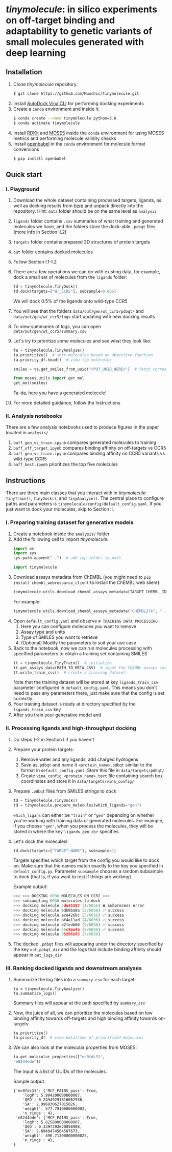 # *tinymolecule*: in silico experiments on off-target binding and adaptability to genetic variants of small molecules generated with deep learning
## Installation
1. Clone *tinymolecule* repository:
    ```bash
    $ git clone https://github.com/Munchic/tinymolecule.git
    ```
2. Install [AutoDock Vina CLI](http://vina.scripps.edu/manual.html#installation) for performing docking experiments
3. Create a `conda` environment and inside it:
    ```bash
    $ conda create --name tinymolecule python=3.6
    $ conda activate tinymolecule
4. Install [RDKit](https://www.rdkit.org/docs/Install.html) and [MOSES](https://github.com/molecularsets/moses) inside the `conda` environment for using MOSES metrics and performing molecule validity checks
5. Install [openbabel](https://pypi.org/project/openbabel/) in the `conda` environment for molecule format conversions
    ```bash
    $ pip install openbabel
    ```
## Quick start
### I. Playground
1. Download the whole dataset containing processed targets, ligands, as well as docking results from [here](https://drive.google.com/file/d/1uht6BvRad-liuu7nqa4p_Jnya4opA8QE/view?usp=sharing) and unpack directly into the repository. Hint: `data` folder should be on the same level as `analysis`
2. `ligands` folder contains `.csv` summaries of what training and generated molecules we have, and the folders store the dock-able `.pdbqt` files (more info in Section II.2)
3. `targets` folder contains prepared 3D structures of protein targets
4. `out` folder contains docked molecules
5. Follow Section I.1-I.2
6. There are a few operations we can do with existing data, for example, dock a small set of molecules from the `ligands` folder:
    ```python
    td = tinymolecule.TinyDock()
    td.dock(targets=["WT_CCR5"], subsample=0.005)
    ```
    We will dock 0.5% of the ligands onto wild-type CCR5
7. You will see that the folders `data/out/gen/wt_ccr5/pdbqt/` and `data/out/gen/wt_ccr5/logs` start updating with new docking results
8. To view summaries of logs, you can open `data/out/gen/wt_ccr5/summary.csv`
9. Let's try to prioritize some molecules and see what they look like:
    ```python
    ta = tinymolecule.TinyAnalyze()
    ta.prioritize()  # sort molecules based on objective function
    ta.priority_df.head()  # view top molecules 
    ```

    ```python
    smiles = ta.get_smiles_from_uuid("<PUT_UUID_HERE>")  # fetch corresponding SMILES

    from moses.utils import get_mol
    get_mol(smiles)
    ```
    Ta-da, here you have a generated molecule!
10. For more detailed guidance, follow the Instructions


### II. Analysis notebooks
There are a few analysis notebooks used to produce figures in the paper located in `analysis/`
1. `baff_gen_vs_train.ipynb` compares generated molecules to training
2. `baff_off_target.ipynb` compares binding affinity on off-targets vs CCR5
3. `baff_gen_vs_train.ipynb` compares binding affinity on CCR5 variants vs wild-type CCR5
4. `baff_best.ipynb` prioritizes the top five molecules

## Instructions
There are three main classes that you interact with in *tinymolecule*: `TinyTrain()`, `TinyDock()`, and `TinyAnalyze()`. The central place to configure paths and parameters is `tinymolecule/config/default_config.yaml`. If you just want to dock your molecules, skip to Section II. 

### I. Preparing training dataset for generative models
1. Create a notebook inside the `analysis/` folder
2. Add the following cell to import *tinymolecule*:
    ```python
    import os
    import sys
    sys.path.append("..")  # add top folder to path

    import tinymolecule
    ```
3. Download assays metadata from ChEMBL (you might need to `pip install chembl_webresource_client` to install the ChEMBL web slient):
    ```python
    tinymolecule.utils.download_chembl_assays_metadata(TARGET_CHEMBL_ID, DIRECTORY_TO_SAVE, CSV_NAME)
    ```
    For example:
     ```python
    tinymolecule.utils.download_chembl_assays_metadata("CHEMBL274", "../data", "meta.csv")  # download assay data on CCR5
    ```
4. Open `default_config.yaml` and observe `# TRAINING DATA PROCESSING`
    1. Here you can configure molecules you want to remove
    2. Assay type and units
    3. Type of SMILES you want to retrieve
    4. (Optional) Modify the parameters to suit your use case
5. Back to the notebook, now we can run molecules processing with specified parameters to obtain a training set containing SMILES
    ```python
    tt = tinymolecule.TinyTrain()  # initialize
    tt.get_assays_data(PATH_TO_META_CSV)  # input the ChEMBL assays csv here
    tt.write_train_csv()  # create a training dataset
    ```
    Note that the training dataset will be stored at key `ligands_train_csv` parameter configured in `default_config.yaml`. This means you don't need to pass any parameters there, just make sure that the config is set correctly.
6. Your training dataset is ready at directory specified by the `ligands_train_csv` key
7. After you train your generative model and 

### II. Processing ligands and high-throughput docking
1. Do steps 1-2 in Section I if you haven't
2. Prepare your protein targets:
    1. Remove water and any ligands, add charged hydrogens
    2. Save as`.pdbqt` and name it `<protein_name>.pdbqt` similar to the format in `default_config.yaml`. Store this file in `data/targets/pdbqt/`
    3. Create `vina_config_<protein_name>.text` file containing search box coordinates and store it in `data/targets/vina_config/`
3. Prepare `.pdbqt` files from SMILES strings to dock
    ```python
    td = tinymolecule.TinyDock()
    td = tinymolecule.prepare_molecules(which_ligands="gen")
    ```
    `which_ligans` can either be `"train"` or `"gen"` depending on whether you're working with training data or generated molecules. For example, if you choose `"gen"`, when you process the molecules, they will be stored in where the key `ligands_gen_dir` specifies.

4. Let's dock the molecules! 
    ```python
    td.dock(targets=["TARGET_NAME"], subsample=1)
    ```
    Targets specifies which target from the config you would like to dock on. Make sure that the names match exactly to the key you specified in `default_config.py`. Parameter `subsample` chooses a random subsample to dock (that is, if you want to test if things are working).

    Example output:
    ```python
    >>> >>> DOCKING 6036 MOLECULES ON CCR2 <<< 
    >>> subsampling 6036 molecules to dock
    >>> docking molecule 2de25107 (1/6036) ❌ subprocess error
    >>> docking molecule edb0ba0a (2/6036) ✅ success
    >>> docking molecule ace426bc (3/6036) ✅ success
    >>> docking molecule af4a11ad (4/6036) ✅ success
    >>> docking molecule e2fedb66 (5/6036) ✅ success
    >>> docking molecule 46c9ee4a (6/6036) ✅ success
    >>> docking molecule 05208265 (7/6036)
    ```
5. The docked `.pdbqt` files will appearing under the directory specified by the key `out_pdbqt_dir` and the logs that include binding affinity should appear in `out_logs_dir`

### III. Ranking docked ligands and downstream analyses
1. Summarize the log files into a `summary.csv` for each target:
    ```
    ta = tinymolecule.TinyAnalyze()
    ta.summarize_logs()
    ```
    Summary files will appear at the path specified by `summary_csv`
2. Now, the juice of all, we can prioritize the molecules based on low binding affinity towards off-targets and high binding affinity towards on-targets:
    ```python
    ta.prioritize()
    ta.priority_df  # view dataframe of prioritized molecules
    ```
3. We can also look at the molecular properties from MOSES:
    ```python
    ta.get_molecular_properties(["ec0fdc31",
    "e8244ede"])
    ```
    The input is a list of UUIDs of the molecules.

    Sample output:
    ```
    {'ec0fdc31': {'MCF_PAINS_pass': True,
        'logP': 5.994200000000007,
        'QED': 0.24949291816662938,
        'SA': 2.996830627015026,
        'weight': 577.7910000000002,
        'n_rings': 4},
     'e8244ede': {'MCF_PAINS_pass': True,
        'logP': 5.825800000000007,
        'QED': 0.3397392620058908,
        'SA': 2.6949474504507673,
        'weight': 490.71300000000025,
        'n_rings': 4},
    }
    ```